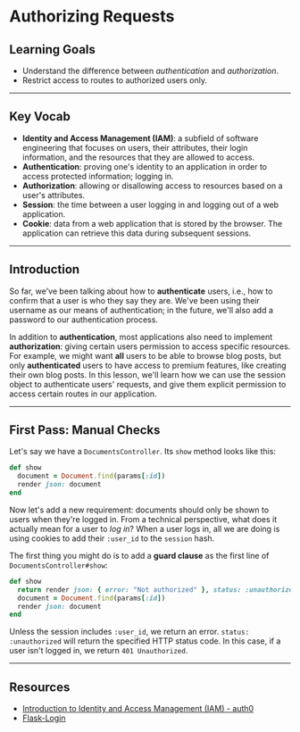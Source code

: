 # Authorizing Requests

## Learning Goals

- Understand the difference between _authentication_ and _authorization_.
- Restrict access to routes to authorized users only.

***

## Key Vocab

- **Identity and Access Management (IAM)**: a subfield of software engineering that
  focuses on users, their attributes, their login information, and the resources
  that they are allowed to access.
- **Authentication**: proving one's identity to an application in order to
  access protected information; logging in.
- **Authorization**: allowing or disallowing access to resources based on a
  user's attributes.
- **Session**: the time between a user logging in and logging out of a web
  application.
- **Cookie**: data from a web application that is stored by the browser. The
  application can retrieve this data during subsequent sessions.

***

## Introduction

So far, we've been talking about how to **authenticate** users, i.e., how to
confirm that a user is who they say they are. We've been using their username as
our means of authentication; in the future, we'll also add a password to our
authentication process.

In addition to **authentication**, most applications also need to implement
**authorization**: giving certain users permission to access specific resources.
For example, we might want **all** users to be able to browse blog posts, but
only **authenticated** users to have access to premium features, like creating
their own blog posts. In this lesson, we'll learn how we can use the session
object to authenticate users' requests, and give them explicit permission to
access certain routes in our application.

***

## First Pass: Manual Checks

Let's say we have a `DocumentsController`. Its `show` method looks like this:

```ruby
def show
  document = Document.find(params[:id])
  render json: document
end
```

Now let's add a new requirement: documents should only be shown to users when
they're logged in. From a technical perspective, what does it actually mean for
a user to _log in_? When a user logs in, all we are doing is using cookies to
add their `:user_id` to the `session` hash.

The first thing you might do is to add a **guard clause** as the first line of
`DocumentsController#show`:

```ruby
def show
  return render json: { error: "Not authorized" }, status: :unauthorized unless session.include? :user_id
  document = Document.find(params[:id])
  render json: document
end
```

Unless the session includes `:user_id`, we return an error. `status:
:unauthorized` will return the specified HTTP status code. In this case, if a
user isn't logged in, we return `401 Unauthorized`.

***

## Resources

- [Introduction to Identity and Access Management (IAM) - auth0](https://auth0.com/docs/get-started/identity-fundamentals/identity-and-access-management)
- [Flask-Login](https://flask-login.readthedocs.io/en/latest/)
